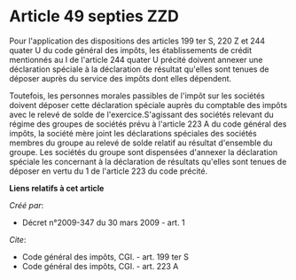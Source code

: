# Article 49 septies ZZD

Pour l'application des dispositions des articles 199 ter S, 220 Z et 244 quater U du code général des impôts, les
établissements de crédit mentionnés au I de l'article 244 quater U précité doivent annexer une déclaration spéciale à la
déclaration de résultat qu'elles sont tenues de déposer auprès du service des impôts dont elles dépendent. 

Toutefois, les personnes morales passibles de l'impôt sur les sociétés doivent déposer cette déclaration spéciale auprès du
comptable des impôts avec le relevé de solde de l'exercice.S'agissant des sociétés relevant du régime des groupes de sociétés
prévu à l'article 223 A du code général des impôts, la société mère joint les déclarations spéciales des sociétés membres du
groupe au relevé de solde relatif au résultat d'ensemble du groupe. Les sociétés du groupe sont dispensées d'annexer la
déclaration spéciale les concernant à la déclaration de résultats qu'elles sont tenues de déposer en vertu du 1 de l'article
223 du code précité.

**Liens relatifs à cet article**

_Créé par_:

  - Décret n°2009-347 du 30 mars 2009 - art. 1

_Cite_:

  - Code général des impôts, CGI. - art. 199 ter S
  - Code général des impôts, CGI. - art. 223 A
